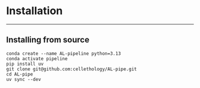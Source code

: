 # Installation
----
## Installing from source
```
conda create --name AL-pipeline python=3.13
conda activate pipeline
pip install uv
git clone git@github.com:cellethology/AL-pipe.git
cd AL-pipe
uv sync --dev
```